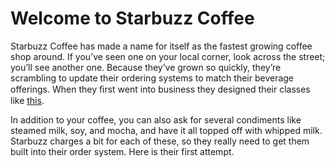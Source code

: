 # Welcome to Starbuzz Coffee

Starbuzz Coffee has made a name for itself as the fastest growing coffee shop around. If you’ve seen one on your local corner, look across the street; you’ll see another one. Because they’ve grown so quickly, they’re scrambling to update their ordering systems to match their beverage offerings. When they ﬁrst went into business they designed their classes like [this](./beverages_01.py).

In addition to your coffee, you can also ask for several condiments like steamed milk, soy, and mocha, and have it all topped off with whipped milk. Starbuzz charges a bit for each of these, so they really need to get them built into their order system. Here is their first attempt.